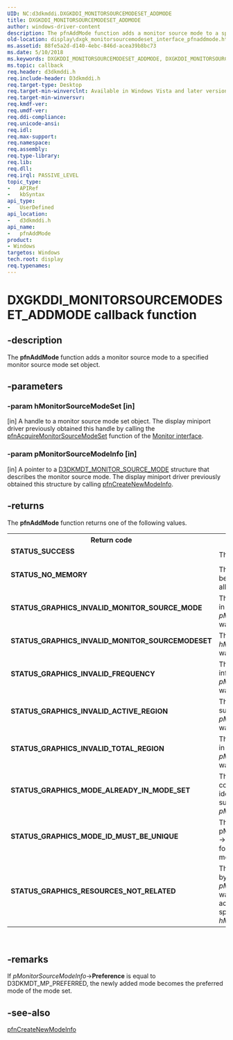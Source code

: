```yaml
---
UID: NC:d3dkmddi.DXGKDDI_MONITORSOURCEMODESET_ADDMODE
title: DXGKDDI_MONITORSOURCEMODESET_ADDMODE
author: windows-driver-content
description: The pfnAddMode function adds a monitor source mode to a specified monitor source mode set object.
old-location: display\dxgk_monitorsourcemodeset_interface_pfnaddmode.htm
ms.assetid: 88fe5a2d-d140-4ebc-846d-acea39b8bc73
ms.date: 5/10/2018
ms.keywords: DXGKDDI_MONITORSOURCEMODESET_ADDMODE, DXGKDDI_MONITORSOURCEMODESET_ADDMODE callback, VidPnFunctions_1b037d93-a615-41e1-bc22-bf9565050062.xml, d3dkmddi/pfnAddMode, display.dxgk_monitorsourcemodeset_interface_pfnaddmode, pfnAddMode, pfnAddMode callback function [Display Devices]
ms.topic: callback
req.header: d3dkmddi.h
req.include-header: D3dkmddi.h
req.target-type: Desktop
req.target-min-winverclnt: Available in Windows Vista and later versions of the Windows operating systems.
req.target-min-winversvr: 
req.kmdf-ver: 
req.umdf-ver: 
req.ddi-compliance: 
req.unicode-ansi: 
req.idl: 
req.max-support: 
req.namespace: 
req.assembly: 
req.type-library: 
req.lib: 
req.dll: 
req.irql: PASSIVE_LEVEL
topic_type:
-	APIRef
-	kbSyntax
api_type:
-	UserDefined
api_location:
-	d3dkmddi.h
api_name:
-	pfnAddMode
product:
- Windows
targetos: Windows
tech.root: display
req.typenames: 
---
```


# DXGKDDI_MONITORSOURCEMODESET_ADDMODE callback function


## -description


The <b>pfnAddMode</b> function adds a monitor source mode to a specified monitor source mode set object.


## -parameters




### -param hMonitorSourceModeSet [in]

[in] A handle to a monitor source mode set object. The display miniport driver previously obtained this handle by calling the <a href="https://msdn.microsoft.com/a64197c0-a61f-4989-9b68-4e06b1a69fd4">pfnAcquireMonitorSourceModeSet</a> function of the <a href="https://msdn.microsoft.com/library/windows/hardware/ff568433">Monitor interface</a>.


### -param pMonitorSourceModeInfo [in]

[in] A pointer to a <a href="https://msdn.microsoft.com/library/windows/hardware/ff546133">D3DKMDT_MONITOR_SOURCE_MODE</a> structure that describes the monitor source mode. The display miniport driver previously obtained this structure by calling <a href="https://msdn.microsoft.com/314b345c-a40b-418d-a2d8-c7b42e5fd27d">pfnCreateNewModeInfo</a>.


## -returns



The <b>pfnAddMode</b> function returns one of the following values.

<table>
<tr>
<th>Return code</th>
<th>Description</th>
</tr>
<tr>
<td width="40%">
<dl>
<dt><b>STATUS_SUCCESS</b></dt>
</dl>
</td>
<td width="60%">
The function succeeded.

</td>
</tr>
<tr>
<td width="40%">
<dl>
<dt><b>STATUS_NO_MEMORY</b></dt>
</dl>
</td>
<td width="60%">
The function failed because it could not allocate enough memory.

</td>
</tr>
<tr>
<td width="40%">
<dl>
<dt><b>STATUS_GRAPHICS_INVALID_MONITOR_SOURCE_MODE</b></dt>
</dl>
</td>
<td width="60%">
The information supplied in <i>pMonitorSourceModeInfo</i> was invalid.

</td>
</tr>
<tr>
<td width="40%">
<dl>
<dt><b>STATUS_GRAPHICS_INVALID_MONITOR_SOURCEMODESET</b></dt>
</dl>
</td>
<td width="60%">
The handle supplied in <i>hMonitorSourceModeSet</i> was invalid.

</td>
</tr>
<tr>
<td width="40%">
<dl>
<dt><b>STATUS_GRAPHICS_INVALID_FREQUENCY</b></dt>
</dl>
</td>
<td width="60%">
The frequency information supplied in <i>pMonitorSourceModeInfo</i> was invalid.

</td>
</tr>
<tr>
<td width="40%">
<dl>
<dt><b>STATUS_GRAPHICS_INVALID_ACTIVE_REGION</b></dt>
</dl>
</td>
<td width="60%">
The active region supplied in <i>pMonitorSourceModeInfo</i> was invalid.

</td>
</tr>
<tr>
<td width="40%">
<dl>
<dt><b>STATUS_GRAPHICS_INVALID_TOTAL_REGION</b></dt>
</dl>
</td>
<td width="60%">
The total region supplied in <i>pMonitorSourceModeInfo</i> was invalid.

</td>
</tr>
<tr>
<td width="40%">
<dl>
<dt><b>STATUS_GRAPHICS_MODE_ALREADY_IN_MODE_SET</b></dt>
</dl>
</td>
<td width="60%">
The mode set already contains a mode that is identical to the mode supplied in <i>pMonitorSourceModeInfo</i>.

</td>
</tr>
<tr>
<td width="40%">
<dl>
<dt><b>STATUS_GRAPHICS_MODE_ID_MUST_BE_UNIQUE</b></dt>
</dl>
</td>
<td width="60%">
The identifier supplied in pMonitorSourceModeInfo-&gt;Id is already being used for another mode in the mode set.

</td>
</tr>
<tr>
<td width="40%">
<dl>
<dt><b>STATUS_GRAPHICS_RESOURCES_NOT_RELATED</b></dt>
</dl>
</td>
<td width="60%">
The structure pointed to by <i>pMonitorSourceModeInfo</i> was not created for addition to the mode set specified by <i>hMonitorSourceModeSet</i>.

</td>
</tr>
</table>
 




## -remarks



If <i>pMonitorSourceModeInfo</i>-&gt;<b>Preference</b> is equal to D3DKMDT_MP_PREFERRED, the newly added mode becomes the preferred mode of the mode set.




## -see-also




<a href="https://msdn.microsoft.com/314b345c-a40b-418d-a2d8-c7b42e5fd27d">pfnCreateNewModeInfo</a>
 

 

